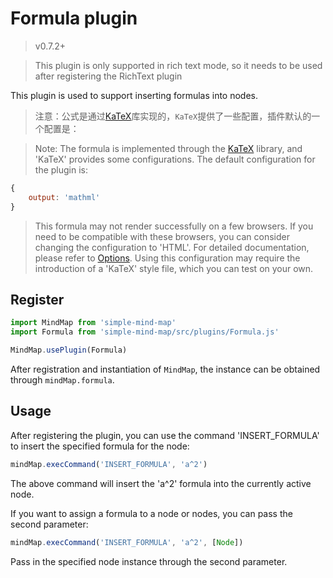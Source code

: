 # Formula plugin

> v0.7.2+

> This plugin is only supported in rich text mode, so it needs to be used after registering the RichText plugin

This plugin is used to support inserting formulas into nodes.

> 注意：公式是通过[KaTeX](https://github.com/KaTeX/KaTeX)库实现的，`KaTeX`提供了一些配置，插件默认的一个配置是：

> Note: The formula is implemented through the [KaTeX](https://github.com/KaTeX/KaTeX) library, and 'KaTeX' provides some configurations. The default configuration for the plugin is:

```js
{
    output: 'mathml'
}
```

> This formula may not render successfully on a few browsers. If you need to be compatible with these browsers, you can consider changing the configuration to 'HTML'. For detailed documentation, please refer to [Options](https://katex.org/docs/options). Using this configuration may require the introduction of a 'KaTeX' style file, which you can test on your own.

## Register

```js
import MindMap from 'simple-mind-map'
import Formula from 'simple-mind-map/src/plugins/Formula.js'

MindMap.usePlugin(Formula)
```

After registration and instantiation of `MindMap`, the instance can be obtained through `mindMap.formula`.

## Usage

After registering the plugin, you can use the command 'INSERT_FORMULA' to insert the specified formula for the node:

```js
mindMap.execCommand('INSERT_FORMULA', 'a^2')
```

The above command will insert the 'a^2' formula into the currently active node.

If you want to assign a formula to a node or nodes, you can pass the second parameter:

```js
mindMap.execCommand('INSERT_FORMULA', 'a^2', [Node])
```

Pass in the specified node instance through the second parameter.